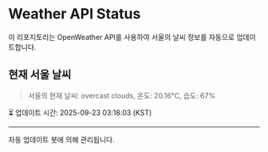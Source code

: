 
# Weather API Status

이 리포지토리는 OpenWeather API를 사용하여 서울의 날씨 정보를 자동으로 업데이트합니다.

## 현재 서울 날씨
> 서울의 현재 날씨: overcast clouds, 온도: 20.16°C, 습도: 67%

⏳ 업데이트 시간: 2025-09-23 03:18:03 (KST)

---
자동 업데이트 봇에 의해 관리됩니다.
